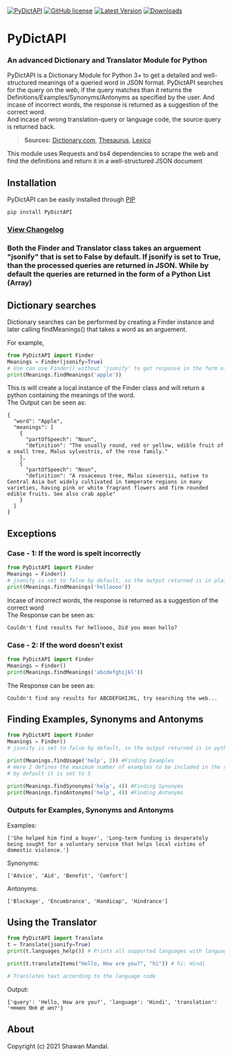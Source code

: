 [![PyDictAPI](https://img.shields.io/badge/PyDictAPI-Stable-limegreen)](https://github.com/imshawan/PyDictAPI)
[![GitHub license](https://img.shields.io/github/license/imshawan/PyDictAPI)](https://github.com/imshawan/PyDictAPI/blob/master/LICENSE.txt)
[![Latest Version](http://img.shields.io/pypi/v/PyDictAPI.svg?style=flat-square)](https://pypi.python.org/pypi/PyDictAPI/)
[![Downloads](https://img.shields.io/pypi/dm/PyDictAPI.svg?style=flat-square)](https://pypi.python.org/pypi/PyDictAPI/)

# PyDictAPI
### An advanced Dictionary and Translator Module for Python

PyDictAPI is a Dictionary Module for Python 3+ to get a detailed and well-structured meanings of a queried word in JSON format. PyDictAPI searches for the query on the web, if the query matches than it returns the Definitions/Examples/Synonyms/Antonyms as specified by the user. And incase of incorrect words, the response is returned as a suggestion of the correct word.<br>
And incase of wrong translation-query or language code, the source query is returned back.

>  **Sources:** [Dictionary.com](https://www.dictionary.com/), [Thesaurus](https://www.thesaurus.com/), [Lexico](https://www.lexico.com/)

This module uses Requests and bs4 dependencies to scrape the web and find the definitions and return it in a well-structured JSON document

## Installation

PyDictAPI can be easily installed through [PIP](https://pip.pypa.io/en/stable/)

```
pip install PyDictAPI
```
### [View Changelog](https://github.com/imshawan/PyDictAPI/blob/master/CHANGELOG.md)

###  Both the Finder and Translator class takes an arguement "jsonify" that is set to False by default. If jsonify is set to True, than the processed queries are returned in JSON. While by default the queries are returned in the form of a Python List (Array)

## Dictionary searches

Dictionary searches can be performed by creating a Finder instance and later calling findMeanings() that takes a word as an arguement.

For example,

```python
from PyDictAPI import Finder
Meanings = Finder(jsonify=True)
# Use can use Finder() without 'jsonify' to get response in the form of a Python List
print(Meanings.findMeanings('apple'))
```

This is will create a local instance of the Finder class and will return a python containing the meanings of the word. <br>
The Output can be seen as:

```
{
  "word": "Apple",
  "meanings": [
    {
      "partOfSpeech": "Noun",
      "definition": "The usually round, red or yellow, edible fruit of a small tree, Malus sylvestris, of the rose family."  
    },
    {
      "partOfSpeech": "Noun",
      "definition": "A rosaceous tree, Malus sieversii, native to Central Asia but widely cultivated in temperate regions in many varieties, having pink or white fragrant flowers and firm rounded edible fruits. See also crab apple"
    }
  ]
}                                                                       
```
## Exceptions

### Case - 1: If the word is spelt incorrectly

```python
from PyDictAPI import Finder
Meanings = Finder()
# jsonify is set to false by default, so the output returned is in plain string.
print(Meanings.findMeanings('helloooo'))
```
Incase of incorrect words, the response is returned as a suggestion of the correct word <br>
The Response can be seen as:

```
Couldn't find results for helloooo, Did you mean hello?
```

### Case - 2: If the word doesn't exist

```python
from PyDictAPI import Finder
Meanings = Finder()
print(Meanings.findMeanings('abcdefghijkl'))
```
The Response can be seen as:

```
Couldn't find any results for ABCDEFGHIJKL, try searching the web...
```
## Finding Examples, Synonyms and Antonyms

```python
from PyDictAPI import Finder
Meanings = Finder()
# jsonify is set to false by default, so the output returned is in python list.

print(Meanings.findUsage('help', 2)) #Finding Examples
# Here 2 defines the maximum number of examples to be included in the response, 
# by default it is set to 5

print(Meanings.findSynonyms('help', 4)) #Finding Synonyms
print(Meanings.findAntonyms('help', 4)) #Finding Antonyms

```

### Outputs for Examples, Synonyms and Antonyms

Examples: <br>
```
['She helped him find a buyer', 'Long-term funding is desperately being sought for a voluntary service that helps local victims of domestic violence.']
```

Synonyms: <br>
```
['Advice', 'Aid', 'Benefit', 'Comfort']
```

Antonyms: <br>
```
['Blockage', 'Encumbrance', 'Handicap', 'Hindrance']
```

## Using the Translator

```python
from PyDictAPI import Translate
t = Translate(jsonify=True)
print(t.languages_help()) # Prints all supported languages with language code

print(t.translateItems("Hello, How are you?", "hi")) # hi: Hindi

# Translates text according to the language code
```
Output:
```
{'query': 'Hello, How are you?', 'language': 'Hindi', 'translation': 'नमस्कार किसे हो आप?'}
```

## About

Copyright (c) 2021 Shawan Mandal.
